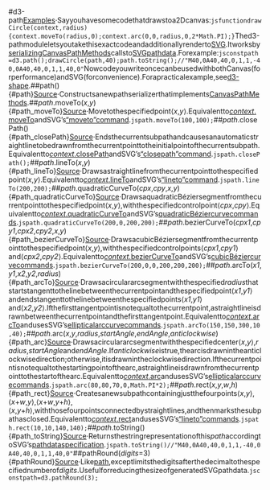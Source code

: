 #d3-path[Examples](https://observablehq.com/@d3/d3-path)·Sayyouhavesomecodethatdrawstoa2Dcanvas:```jsfunctiondrawCircle(context,radius){context.moveTo(radius,0);context.arc(0,0,radius,0,2*Math.PI);}```Thed3-pathmoduleletsyoutakethisexactcodeandadditionallyrenderto[SVG](http://www.w3.org/TR/SVG/paths.html).Itworksby[serializing](#path_toString)[CanvasPathMethods](http://www.w3.org/TR/2dcontext/#canvaspathmethods)callsto[SVGpathdata](http://www.w3.org/TR/SVG/paths.html#PathData).Forexample:```jsconstpath=d3.path();drawCircle(path,40);path.toString();//"M40,0A40,40,0,1,1,-40,0A40,40,0,1,1,40,0"```NowcodeyouwriteoncecanbeusedwithbothCanvas(forperformance)andSVG(forconvenience).Forapracticalexample,see[d3-shape](./d3-shape.md).##path(){#path}[Source](https://github.com/d3/d3-path/blob/main/src/path.js)·Constructsanewpathserializerthatimplements[CanvasPathMethods](http://www.w3.org/TR/2dcontext/#canvaspathmethods).##*path*.moveTo(*x*,*y*){#path_moveTo}[Source](https://github.com/d3/d3-path/blob/main/src/path.js)·Movetothespecifiedpoint⟨*x*,*y*⟩.Equivalentto[*context*.moveTo](http://www.w3.org/TR/2dcontext/#dom-context-2d-moveto)andSVG’s[“moveto”command](http://www.w3.org/TR/SVG/paths.html#PathDataMovetoCommands).```jspath.moveTo(100,100);```##*path*.closePath(){#path_closePath}[Source](https://github.com/d3/d3-path/blob/main/src/path.js)·Endsthecurrentsubpathandcausesanautomaticstraightlinetobedrawnfromthecurrentpointtotheinitialpointofthecurrentsubpath.Equivalentto[*context*.closePath](http://www.w3.org/TR/2dcontext/#dom-context-2d-closepath)andSVG’s[“closepath”command](http://www.w3.org/TR/SVG/paths.html#PathDataClosePathCommand).```jspath.closePath();```##*path*.lineTo(*x*,*y*){#path_lineTo}[Source](https://github.com/d3/d3-path/blob/main/src/path.js)·Drawsastraightlinefromthecurrentpointtothespecifiedpoint⟨*x*,*y*⟩.Equivalentto[*context*.lineTo](http://www.w3.org/TR/2dcontext/#dom-context-2d-lineto)andSVG’s[“lineto”command](http://www.w3.org/TR/SVG/paths.html#PathDataLinetoCommands).```jspath.lineTo(200,200);```##*path*.quadraticCurveTo(*cpx*,*cpy*,*x*,*y*){#path_quadraticCurveTo}[Source](https://github.com/d3/d3-path/blob/main/src/path.js)·DrawsaquadraticBéziersegmentfromthecurrentpointtothespecifiedpoint⟨*x*,*y*⟩,withthespecifiedcontrolpoint⟨*cpx*,*cpy*⟩.Equivalentto[*context*.quadraticCurveTo](http://www.w3.org/TR/2dcontext/#dom-context-2d-quadraticcurveto)andSVG’s[quadraticBéziercurvecommands](http://www.w3.org/TR/SVG/paths.html#PathDataQuadraticBezierCommands).```jspath.quadraticCurveTo(200,0,200,200);```##*path*.bezierCurveTo(*cpx1*,*cpy1*,*cpx2*,*cpy2*,*x*,*y*){#path_bezierCurveTo}[Source](https://github.com/d3/d3-path/blob/main/src/path.js)·DrawsacubicBéziersegmentfromthecurrentpointtothespecifiedpoint⟨*x*,*y*⟩,withthespecifiedcontrolpoints⟨*cpx1*,*cpy1*⟩and⟨*cpx2*,*cpy2*⟩.Equivalentto[*context*.bezierCurveTo](http://www.w3.org/TR/2dcontext/#dom-context-2d-beziercurveto)andSVG’s[cubicBéziercurvecommands](http://www.w3.org/TR/SVG/paths.html#PathDataCubicBezierCommands).```jspath.bezierCurveTo(200,0,0,200,200,200);```##*path*.arcTo(*x1*,*y1*,*x2*,*y2*,*radius*){#path_arcTo}[Source](https://github.com/d3/d3-path/blob/main/src/path.js)·Drawsacirculararcsegmentwiththespecified*radius*thatstartstangenttothelinebetweenthecurrentpointandthespecifiedpoint⟨*x1*,*y1*⟩andendstangenttothelinebetweenthespecifiedpoints⟨*x1*,*y1*⟩and⟨*x2*,*y2*⟩.Ifthefirsttangentpointisnotequaltothecurrentpoint,astraightlineisdrawnbetweenthecurrentpointandthefirsttangentpoint.Equivalentto[*context*.arcTo](http://www.w3.org/TR/2dcontext/#dom-context-2d-arcto)andusesSVG’s[ellipticalarccurvecommands](http://www.w3.org/TR/SVG/paths.html#PathDataEllipticalArcCommands).```jspath.arcTo(150,150,300,10,40);```##*path*.arc(*x*,*y*,*radius*,*startAngle*,*endAngle*,*anticlockwise*){#path_arc}[Source](https://github.com/d3/d3-path/blob/main/src/path.js)·Drawsacirculararcsegmentwiththespecifiedcenter⟨*x*,*y*⟩,*radius*,*startAngle*and*endAngle*.If*anticlockwise*istrue,thearcisdrawnintheanticlockwisedirection;otherwise,itisdrawnintheclockwisedirection.Ifthecurrentpointisnotequaltothestartingpointofthearc,astraightlineisdrawnfromthecurrentpointtothestartofthearc.Equivalentto[*context*.arc](http://www.w3.org/TR/2dcontext/#dom-context-2d-arc)andusesSVG’s[ellipticalarccurvecommands](http://www.w3.org/TR/SVG/paths.html#PathDataEllipticalArcCommands).```jspath.arc(80,80,70,0,Math.PI*2);```##*path*.rect(*x*,*y*,*w*,*h*){#path_rect}[Source](https://github.com/d3/d3-path/blob/main/src/path.js)·Createsanewsubpathcontainingjustthefourpoints⟨*x*,*y*⟩,⟨*x*+*w*,*y*⟩,⟨*x*+*w*,*y*+*h*⟩,⟨*x*,*y*+*h*⟩,withthosefourpointsconnectedbystraightlines,andthenmarksthesubpathasclosed.Equivalentto[*context*.rect](http://www.w3.org/TR/2dcontext/#dom-context-2d-rect)andusesSVG’s[“lineto”commands](http://www.w3.org/TR/SVG/paths.html#PathDataLinetoCommands).```jspath.rect(10,10,140,140);```##*path*.toString(){#path_toString}[Source](https://github.com/d3/d3-path/blob/main/src/path.js)·Returnsthestringrepresentationofthis*path*accordingtoSVG’s[pathdataspecification](http://www.w3.org/TR/SVG/paths.html#PathData).```jspath.toString()//"M40,0A40,40,0,1,1,-40,0A40,40,0,1,1,40,0"```##pathRound(*digits*=3){#pathRound}[Source](https://github.com/d3/d3-path/blob/main/src/path.js)·Like[path](#path),exceptlimitsthedigitsafterthedecimaltothespecifiednumberof*digits*.UsefulforreducingthesizeofgeneratedSVGpathdata.```jsconstpath=d3.pathRound(3);```